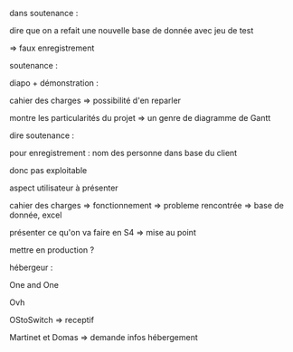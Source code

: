 dans soutenance :

dire que on a refait une nouvelle base de donnée avec jeu de test

=> faux enregistrement 



soutenance :

diapo + démonstration :

cahier des charges => possibilité d'en reparler

montre les particularités du projet => un genre de diagramme de Gantt

dire soutenance :

pour enregistrement : nom des personne dans base du client 

donc pas exploitable



aspect utilisateur à présenter

cahier des charges => fonctionnement => probleme rencontrée => base de donnée, excel



présenter ce qu'on va faire en S4 => mise au point

mettre en production ?



hébergeur :

One and One 

Ovh

OStoSwitch => receptif



Martinet et Domas => demande infos hébergement









